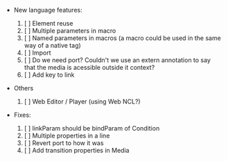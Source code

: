 * New language features:
   1. [ ] Element reuse
   3. [ ] Multiple parameters in macro
   4. [ ] Named parameters in macros (a macro could be used in the same way of a native tag)
   5. [ ] Import
   7. [ ] Do we need port? Couldn't we use an extern annotation to say that the media is acessible outside it context?
   8. [ ] Add key to link

* Others
   1. [ ] Web Editor / Player (using Web NCL?)

* Fixes:
   1. [ ] linkParam should be bindParam of Condition
   2. [ ] Multiple properties in a line
   3. [ ] Revert port to how it was
   4. [ ] Add transition properties in Media


